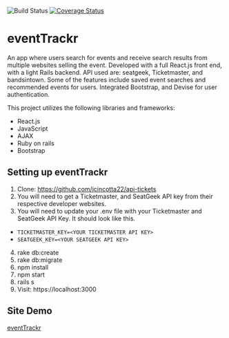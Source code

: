 
![Build Status](https://codeship.com/projects/17a76d30-7bc9-0134-0ef8-1a0a4897d69c/status?branch=master)
[![Coverage Status](https://coveralls.io/repos/github/jcincotta22/api-tickets/badge.svg?branch=master)](https://coveralls.io/github/jcincotta22/api-tickets?branch=master)

# eventTrackr

An app where users search for events and receive search results from multiple websites selling the event. Developed with a full React.js front end, with a light Rails backend. API used are: seatgeek, Ticketmaster, and bandsintown. Some of the features include saved event searches and recommended events for users. Integrated Bootstrap, and Devise for user authentication.

This project utilizes the following libraries and frameworks:
  * React.js
  * JavaScript
  * AJAX
  * Ruby on rails
  * Bootstrap

## Setting up eventTrackr

1. Clone: https://github.com/jcincotta22/api-tickets
2. You will need to get a Ticketmaster, and SeatGeek API key from their respective developer websites.
3. You will need to update your .env file with your Ticketmaster and SeatGeek API Key.  It should look like this.
  *  `TICKETMASTER_KEY=<YOUR TICKETMASTER API KEY>`
  *  `SEATGEEK_KEY=<YOUR SEATGEEK API KEY>`
4. rake db:create
5. rake db:migrate
6. npm install
7. npm start
8. rails s  
9. Visit: https://localhost:3000

## Site Demo

[eventTrackr](https://www.youtube.com/embed/gBvKlfafxEQ)
